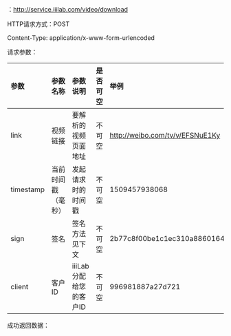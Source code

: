 ：http://service.iiilab.com/video/download

HTTP请求方式：POST

Content-Type: application/x-www-form-urlencoded

请求参数：

参数|参数名称|参数说明|是否可空|举例
:---|:---|:---|:---|:---
link|视频链接|要解析的视频页面地址|不可空|http://weibo.com/tv/v/EFSNuE1Ky
timestamp|当前时间戳（毫秒）|发起请求时的时间戳|不可空|1509457938068
sign|签名|签名方法见下文|不可空|2b77c8f00be1c1ec310a8860164835a6
client|客户ID|iiiLab分配给您的客户ID|不可空|996981887a27d721

成功返回数据：


